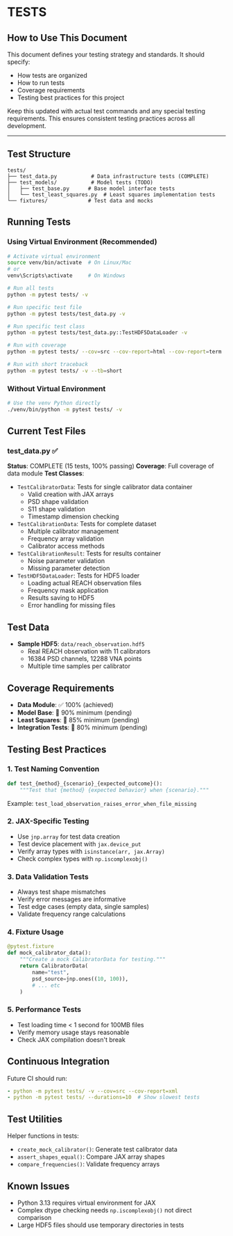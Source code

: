 # TESTS

<!-- PERMANENT INSTRUCTIONS - DO NOT REMOVE THIS SECTION -->
## How to Use This Document

This document defines your testing strategy and standards. It should specify:
- How tests are organized
- How to run tests
- Coverage requirements
- Testing best practices for this project

Keep this updated with actual test commands and any special testing requirements. This ensures consistent testing practices across all development.

---

## Test Structure
```
tests/
├── test_data.py           # Data infrastructure tests (COMPLETE)
├── test_models/           # Model tests (TODO)
│   ├── test_base.py      # Base model interface tests
│   └── test_least_squares.py  # Least squares implementation tests
└── fixtures/             # Test data and mocks
```

## Running Tests

### Using Virtual Environment (Recommended)
```bash
# Activate virtual environment
source venv/bin/activate  # On Linux/Mac
# or
venv\Scripts\activate     # On Windows

# Run all tests
python -m pytest tests/ -v

# Run specific test file
python -m pytest tests/test_data.py -v

# Run specific test class
python -m pytest tests/test_data.py::TestHDF5DataLoader -v

# Run with coverage
python -m pytest tests/ --cov=src --cov-report=html --cov-report=term

# Run with short traceback
python -m pytest tests/ -v --tb=short
```

### Without Virtual Environment
```bash
# Use the venv Python directly
./venv/bin/python -m pytest tests/ -v
```

## Current Test Files

### test_data.py ✅
**Status**: COMPLETE (15 tests, 100% passing)
**Coverage**: Full coverage of data module
**Test Classes**:
- `TestCalibratorData`: Tests for single calibrator data container
  - Valid creation with JAX arrays
  - PSD shape validation
  - S11 shape validation
  - Timestamp dimension checking
- `TestCalibrationData`: Tests for complete dataset
  - Multiple calibrator management
  - Frequency array validation
  - Calibrator access methods
- `TestCalibrationResult`: Tests for results container
  - Noise parameter validation
  - Missing parameter detection
- `TestHDF5DataLoader`: Tests for HDF5 loader
  - Loading actual REACH observation files
  - Frequency mask application
  - Results saving to HDF5
  - Error handling for missing files

## Test Data
- **Sample HDF5**: `data/reach_observation.hdf5`
  - Real REACH observation with 11 calibrators
  - 16384 PSD channels, 12288 VNA points
  - Multiple time samples per calibrator

## Coverage Requirements
- **Data Module**: ✅ 100% (achieved)
- **Model Base**: 🚧 90% minimum (pending)
- **Least Squares**: 🚧 85% minimum (pending)
- **Integration Tests**: 🚧 80% minimum (pending)

## Testing Best Practices

### 1. Test Naming Convention
```python
def test_{method}_{scenario}_{expected_outcome}():
    """Test that {method} {expected behavior} when {scenario}."""
```
Example: `test_load_observation_raises_error_when_file_missing`

### 2. JAX-Specific Testing
- Use `jnp.array` for test data creation
- Test device placement with `jax.device_put`
- Verify array types with `isinstance(arr, jax.Array)`
- Check complex types with `np.iscomplexobj()`

### 3. Data Validation Tests
- Always test shape mismatches
- Verify error messages are informative
- Test edge cases (empty data, single samples)
- Validate frequency range calculations

### 4. Fixture Usage
```python
@pytest.fixture
def mock_calibrator_data():
    """Create a mock CalibratorData for testing."""
    return CalibratorData(
        name="test",
        psd_source=jnp.ones((10, 100)),
        # ... etc
    )
```

### 5. Performance Tests
- Test loading time < 1 second for 100MB files
- Verify memory usage stays reasonable
- Check JAX compilation doesn't break

## Continuous Integration
Future CI should run:
```yaml
- python -m pytest tests/ -v --cov=src --cov-report=xml
- python -m pytest tests/ --durations=10  # Show slowest tests
```

## Test Utilities
Helper functions in tests:
- `create_mock_calibrator()`: Generate test calibrator data
- `assert_shapes_equal()`: Compare JAX array shapes
- `compare_frequencies()`: Validate frequency arrays

## Known Issues
- Python 3.13 requires virtual environment for JAX
- Complex dtype checking needs `np.iscomplexobj()` not direct comparison
- Large HDF5 files should use temporary directories in tests